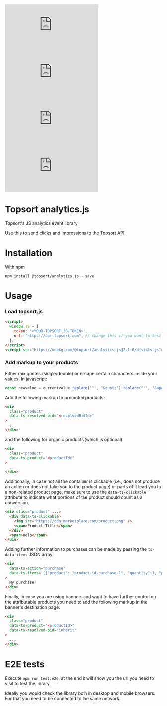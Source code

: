 ![version](https://img.shields.io/npm/v/@topsort/analytics.js)
![downloads](https://img.shields.io/npm/dw/@topsort/analytics.js)
![license](https://img.shields.io/github/license/Topsort/analytics.js)
![GitHub Repo stars](https://img.shields.io/github/stars/topsort/analytics.js?style=social)

# Topsort analytics.js

Topsort's JS analytics event library

Use this to send clicks and impressions to the Topsort API.

# Installation

With npm

```
npm install @topsort/analytics.js --save
```

# Usage

### Load topsort.js

```html
<script>
  window.TS = {
    token: "<YOUR-TOPSORT.JS-TOKEN>",
    url: "https://api.topsort.com", // change this if you want to test against the staging environment
  };
</script>
<script src="https://unpkg.com/@topsort/analytics.js@2.1.0/dist/ts.js"></script>
```

### Add markup to your products

Either mix quotes (single/double) or escape certain characters inside your values. In javascript:

```js
const newvalue = currentvalue.replace('"', "&quot;").replace("'", "&apos;"); // etc.
```

Add the following markup to promoted products: 
```html
<div
  class="product"
  data-ts-resolved-bid="<resolvedBidId>"
>
  ...
</div>
```

and the following for organic products (which is optional)
```html
<div
  class="product"
  data-ts-product="<productId>"
>
  ...
</div>
```

Additionally, in case not all the container is clickable (i.e., does not produce an action or does not take you to the product page) or parts of it lead you to a non-related product page, make sure to use the `data-ts-clickable` attribute to indicate what portions of the product should count as a conversion.

```html
<div class="product" ...>
  <div data-ts-clickable>
    <img src="https://cdn.marketplace.com/product.png" />
    <span>Product Title</span>
  </div>
  <span>Help</span>
</div>
```

Adding further information to purchases can be made by passing the `ts-data-items` JSON array:

```html
<div
  data-ts-action="purchase"
  data-ts-items='[{"product": "product-id-purchase-1", "quantity":1, "price": 2399}, {"product": "product-id-purchase-2", "quantity": 2, "price": 399}]'
>
  My purchase
</div>
```

Finally, in case you are using banners and want to have further control on the attributable products you need to add the following markup in the banner's destination page.

```html
<div
  class="product"
  data-ts-product="<productId>"
  data-ts-resolved-bid="inherit"
>
  ...
</div>
```
# E2E tests

Execute `npm run test:e2e`, at the end it will show you the url you need to visit to test the library.

Ideally you would check the library both in desktop and mobile browsers. For that you need to be connected to the same network.
